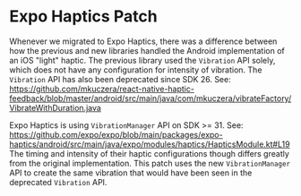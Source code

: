 # Expo Haptics Patch

Whenever we migrated to Expo Haptics, there was a difference between how the previous and new libraries handled the
Android implementation of an iOS "light" haptic. The previous library used the `Vibration` API solely, which does not
have any configuration for intensity of vibration. The `Vibration` API has also been deprecated since SDK 26. See:
https://github.com/mkuczera/react-native-haptic-feedback/blob/master/android/src/main/java/com/mkuczera/vibrateFactory/VibrateWithDuration.java

Expo Haptics is using `VibrationManager` API on SDK >= 31. See: https://github.com/expo/expo/blob/main/packages/expo-haptics/android/src/main/java/expo/modules/haptics/HapticsModule.kt#L19
The timing and intensity of their haptic configurations though differs greatly from the original implementation. This
patch uses the new `VibrationManager` API to create the same vibration that would have been seen in the deprecated
`Vibration` API.
